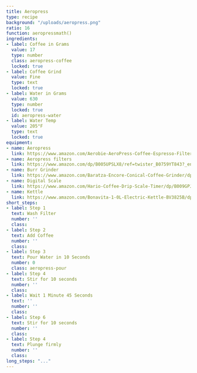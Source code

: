 ```yaml
---
title: Aeropress
type: recipe
background: "/uploads/aeropress.png"
ratio: 16
function: aeropressmath()
ingredients:
- label: Coffee in Grams
  value: 17
  type: number
  class: aeropress-coffee
  locked: true
- label: Coffee Grind
  value: Fine
  type: text
  locked: true
- label: Water in Grams
  value: 630
  type: number
  locked: true
  id: aeropress-water
- label: Water Temp
  value: 205°F
  type: text
  locked: true
equipment:
- name: Aeropress
  link: https://www.amazon.com/Aerobie-AeroPress-Coffee-Espresso-Filters/dp/B001HBCVX0/ref=sr_1_1_sspa?s=home-garden&ie=UTF8&qid=1516340505&sr=1-1-spons&keywords=aeropress&psc=1
- name: Aeropress filters
  link: https://www.amazon.com/dp/B005UPSLX8/ref=twister_B0759YT843?_encoding=UTF8&psc=1
- name: Burr Grinder
  link: https://www.amazon.com/Baratza-Encore-Conical-Coffee-Grinder/dp/B007F183LK/ref=sr_1_2_sspa?s=home-garden&ie=UTF8&qid=1516333031&sr=1-2-spons&keywords=baratza+burr+grinder&psc=1
- name: Digital Scale
  link: https://www.amazon.com/Hario-Coffee-Drip-Scale-Timer/dp/B009GPJMOU/ref=pd_sim_79_7?_encoding=UTF8&pd_rd_i=B009GPJMOU&pd_rd_r=6EDS0M09SHYCMHZG0VKS&pd_rd_w=ZjxhR&pd_rd_wg=rMMrE&psc=1&refRID=6EDS0M09SHYCMHZG0VKS
- name: Kettle
  link: https://www.amazon.com/Bonavita-1-0L-Electric-Kettle-BV3825B/dp/B005YR0GDA/ref=sr_1_3?s=home-garden&ie=UTF8&qid=1516333092&sr=1-3&keywords=bona+vita+kettle
short_steps:
- label: Step 1
  text: Wash Filter
  number: ''
  class:
- label: Step 2
  text: Add Coffee
  number: ''
  class:
- label: Step 3
  text: Pour Water in 10 Seconds
  number: 0
  class: aeropress-pour
- label: Step 4
  text: Stir for 10 seconds
  number: ''
  class:
- label: Wait 1 Minute 45 Seconds
  text: ''
  number: ''
  class:
- label: Step 6
  text: Stir for 10 seconds
  number: ''
  class:
- label: Step 4
  text: Plunge firmly
  number: ''
  class:
long_steps: "..."
---
```

